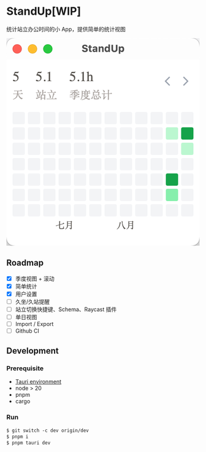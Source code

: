 # StandUp[WIP]

统计站立办公时间的小 App，提供简单的统计视图

![App 截图](screenshot.png)

## Roadmap

- [x] 季度视图 + 滚动
- [x] 简单统计
- [x] 用户设置
- [ ] 久坐/久站提醒
- [ ] 站立切换快捷键、Schema、Raycast 插件
- [ ] 单日视图
- [ ] Import / Export
- [ ] Github CI

## Development

### Prerequisite

- [Tauri environment](https://tauri.app/v1/guides/getting-started/prerequisites/)
- node > 20
- pnpm
- cargo

### Run

```
$ git switch -c dev origin/dev
$ pnpm i
$ pnpm tauri dev
```
